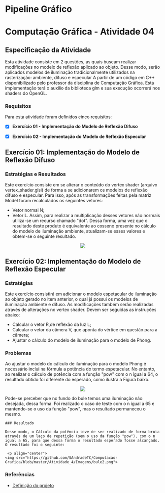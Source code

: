 # Pipeline Gráfico

# Computação Gráfica - Atividade 04
## Especificação da Atividade

Esta atividade consiste em 2 questões, as quais buscam realizar modificações no modelo de reflexão aplicado ao objeto.
Desse modo, serão aplicados modelos de iluminação tradicionalmente utilizados na rasterização: ambiente, difuso e especular 
A partir de um código em C++ disponibilizado pelo professor da disciplina de Computação Gráfica. Esta implementação
terá o auxílio da biblioteca glm e sua execução ocorrerá nos shaders do OpenGL.

  
### Requisitos

Para esta atividade foram definidos cinco requisitos:

- [x] **Exercício 01 - Implementação do Modelo de Reflexão Difuso**  

- [x] **Exercício 02 - Implementação do Modelo de Reflexão Especular**  


## Exercício 01: Implementação do Modelo de Reflexão Difuso
### Estratégias e Resultados
  
Este exercício consiste em se alterar o conteúdo do vertex shader (arquivo vertex_shader.glsl) de forma a se 
adicionarem os modelos de reflexão difuso e especular. Para isso, após as transformações feitas pela matriz Model
foram recalculados os seguintes vetores:
  - Vetor normal N;
  - Vetor L.
Assim, para realizar a multiplicação desses vetores não normais utiliza-se um recurso chamado "dot".
Dessa forma, uma vez que o resultado deste produto é equivalente ao cosseno presente no cálculo do modelo de iluminação ambiente, 
atualizam-se esses valores e obtem-se o seguinte resultado.

 <p align="center">
    <img src="https://github.com/SAndradeTC/Computacao-Grafica/blob/master/Atividade_4/Imagens/bule1.png">
  </p>


## Exercício 02: Implementação do Modelo de Reflexão Especular
### Estratégias 
  Este exercício consistirá em adicionar o modelo espetacular de iluminação ao objeto gerado no item anterior, o qual já possui
  os modelos de iluminação ambiente e difuso. As modificações também serão realizadas através de alterações no vertex shader.
  Devem ser seguidas as instruções abaixo:
  - Calcular o vetor R,de reflexão da luz L;
  - Calcular o vetor da câmera V, que aponta do vértice em questão para a câmera;
  - Ajustar o cálculo do modelo de iluminação para o modelo de Phong.

  ### Problemas

  Ao ajustar o modelo do cálculo de iluminação para o modelo Phong é necessário inclui na fórmula a potência do termo espetacular.
  No entanto, ao realizar o cálculo de potência com a função "pow" com o n igual a 64, o resultado obtido foi diferente do esperado, como ilustra a Figura baixo.

  <p align="center">
    <img src="https://github.com/SAndradeTC/Computacao-Grafica/blob/master/Atividade_4/Imagens/bule_errado.png">
  </p>


  Pode-se perceber que no fundo do bule temos uma iluminação não desejada, dessa forma. Foi realizado o caso de teste com o n igual a 65 e 
  mantendo-se o uso da função "pow", mas o resultado permaneceu o mesmo.

    ### Resultado
  
    Desse modo, o Cálculo da potência teve de ser realizado de forma bruta através de um laço de repetição (sem o uso da função "pow"), com o n igual a 65, para que dessa forma o resultado esperado fosse alcançado.
    O resultado foi o seguinte:

     <p align="center">
    <img src="https://github.com/SAndradeTC/Computacao-Grafica/blob/master/Atividade_4/Imagens/bule2.png">
  </p>


  
### Referências

- [Definição do projeto](https://sig-arq.ufpb.br/arquivos/202004601628a22351319359d68daf29e/trabalho_4.pdf)
